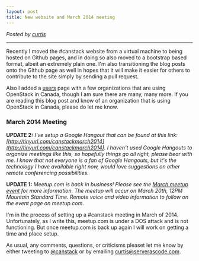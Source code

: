 ```yaml
---
layout: post
title: New website and March 2014 meeting
---
```

*Posted by [curtis](http://serverascode.com)*

*****

Recently I moved the #canstack website from a virtual machine to being hosted on Github pages, and in doing so also moved to a bootstrap based format, albeit an extremely plain one. I'm also transitioning the blog posts onto the Github page as well in hopes that it will make it easier for others to contribute to the site simply by sending a pull request.

Also I added a [users](http://canstack.ca/users) page with a few organizations that are using OpenStack in Canada, though I am sure there are many, many more. If you are reading this blog post and know of an organization that is using OpenStack in Canada, please do let me know.

### March 2014 Meeting

**UPDATE 2:** *I've setup a Google Hangout that can be found at this link: [http://tinyurl.com/canstackmarch2014](http://tinyurl.com/canstackmarch2014). I haven't used Google Hangouts to organize meetings like this, so hopefully things go all right, please bear with me. I know that not everyone is a fan of Google Hangouts, but it's the technology I have available right now, would love suggestions on other remote conferencing possibilities.*

**UPDATE 1:** *Meetup.com is back in business! Please see the [March meetup event](http://www.meetup.com/Canadian-OpenStack-Users-Group/events/169186662/) for more information. The meetup will occur on March 20th, 12PM Mountain Standard Time. Remote voice and video information to follow on the event page on meetup.com.*

I'm in the process of setting up a #canstack meeting in March of 2014. Unfortunately, as I write this, meetup.com is under a DOS attack and is not functioning. But once meetup.com is back up again I will work on getting a time and place setup. 

As usual, any comments, questions, or criticisms pleaset let me know by either tweeting to [@canstack](https://twitter.com/canstack) or by emailing curtis@serverascode.com.

